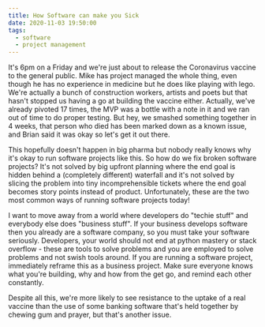 ```yaml
---
title: How Software can make you Sick
date: 2020-11-03 19:50:00
tags:
  - software
  - project management
---
```


It's 6pm on a Friday and we're just about to release the Coronavirus vaccine to the general public. Mike has project managed the whole thing, even though he has no experience in medicine but he does like playing with lego. We're actually a bunch of construction workers, artists and poets but that hasn't stopped us having a go at building the vaccine either. Actually, we've already pivoted 17 times, the MVP was a bottle with a note in it and we ran out of time to do proper testing. But hey, we smashed something together in 4 weeks, that person who died has been marked down as a known issue, and Brian said it was okay so let's get it out there.

This hopefully doesn't happen in big pharma but nobody really knows why it's okay to run software projects like this. So how do we fix broken software projects? It's not solved by big upfront planning where the end goal is hidden behind a (completely different) waterfall and it's not solved by slicing the problem into tiny incomprehensible tickets where the end goal becomes story points instead of product. Unfortunately, these are the two most common ways of running software projects today!

I want to move away from a world where developers do "techie stuff" and everybody else does "business stuff". If your business develops software then you already are a software company, so you must take your software seriously. Developers, your world should not end at python mastery or stack overflow - these are tools to solve problems and you are employed to solve problems and not swish tools around. If you are running a software project, immediately reframe this as a business project. Make sure everyone knows what you're building, why and how from the get go, and remind each other constantly.

Despite all this, we're more likely to see resistance to the uptake of a real vaccine than the use of some banking software that's held together by chewing gum and prayer, but that's another issue.

